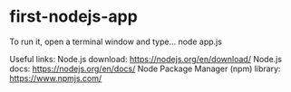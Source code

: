# first-nodejs-app

To run it, open a terminal window and type...
node app.js

Useful links:
Node.js download: https://nodejs.org/en/download/
Node.js docs: https://nodejs.org/en/docs/
Node Package Manager (npm) library: https://www.npmjs.com/